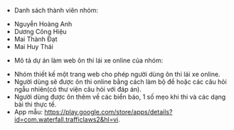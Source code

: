 - Danh sách thành viên nhóm: 
+ Nguyễn Hoàng Anh
+ Dương Công Hiệu
+ Mai Thành Đạt
+ Mai Huy Thái

- Mô tả dự án làm web ôn thi lái xe online của nhóm:
+ Nhóm thiết kế một trang web cho phép người dùng ôn thi lái xe online.
+ Người dùng sẽ được ôn thi online bằng cách làm bộ đề hoặc các câu hỏi ngẫu nhiên(có thư viện câu hỏi với đáp án).
+ Người dùng được ôn thêm về các biển báo, 1 số mẹo khi thi và các dạng bài thi thực tế.
+ App mẫu: https://play.google.com/store/apps/details?id=com.waterfall.trafficlaws2&hl=vi.


